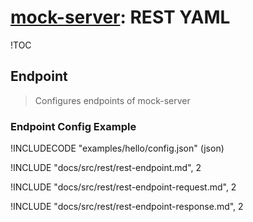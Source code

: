 # [mock-server](../README.md): REST YAML

!TOC

## Endpoint

> Configures endpoints of mock-server

### Endpoint Config Example

!INCLUDECODE "examples/hello/config.json" (json)

!INCLUDE "docs/src/rest/rest-endpoint.md", 2

!INCLUDE "docs/src/rest/rest-endpoint-request.md", 2

!INCLUDE "docs/src/rest/rest-endpoint-response.md", 2
